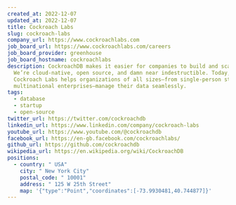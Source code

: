 ```yaml
---
created_at: 2022-12-07
updated_at: 2022-12-07
title: Cockroach Labs
slug: cockroach-labs
company_url: https://www.cockroachlabs.com
job_board_url: https://www.cockroachlabs.com/careers
job_board_provider: greenhouse
job_board_hostname: cockroachlabs
description: CockroachDB makes it easier for companies to build and scale apps.
  We’re cloud-native, open source, and damn near indestructible. Today,
  Cockroach Labs helps organizations of all sizes—from single-person startups to
  multinational enterprises—manage their data seamlessly.
tags:
  - database
  - startup
  - open-source
twitter_url: https://twitter.com/cockroachdb
linkedin_url: https://www.linkedin.com/company/cockroach-labs
youtube_url: https://www.youtube.com/@cockroachdb
facebook_url: https://en-gb.facebook.com/cockroachlabs/
github_url: https://github.com/cockroachdb
wikipedia_url: https://en.wikipedia.org/wiki/CockroachDB
positions:
  - country: " USA"
    city: " New York City"
    postal_code: " 10001"
    address: " 125 W 25th Street"
    map: '{"type":"Point","coordinates":[-73.9930481,40.744877]}'
---
```

